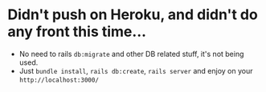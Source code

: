 # Didn't push on Heroku, and didn't do any front this time...
* No need to rails `db:migrate` and other DB related stuff, it's not being used.
* Just `bundle install`, `rails db:create`, `rails server` and enjoy on your `http://localhost:3000/`
